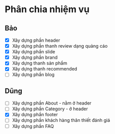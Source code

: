 # Phân chia nhiệm vụ
## Bảo
- [X] Xây dựng phần header
- [X] Xây dựng phần thanh review dạng quảng cáo
- [X] Xây dựng phần slide
- [X] Xây dựng phần brand
- [X] Xây dựng thanh sản phẩm
- [X] Xây dựng thanh recommended
- [ ] Xây dựng phần blog

## Dũng 

- [ ] Xây dựng phần About - nằm ở header
- [ ] Xây dựng phần Category - ở header
- [X] Xây dựng phần footer
- [ ] Xây dựng phần khách hàng thân thiết đánh giá
- [ ] Xây dựng phần FAQ